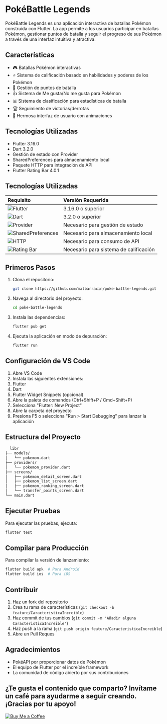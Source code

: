 # PokéBattle Legends

PokéBattle Legends es una aplicación interactiva de batallas Pokémon construida con Flutter. La app permite a los usuarios participar en batallas Pokémon, gestionar puntos de batalla y seguir el progreso de sus Pokémon a través de una interfaz intuitiva y atractiva.

## Características

- 🎮 Batallas Pokémon interactivas
- ⭐ Sistema de calificación basado en habilidades y poderes de los Pokémon
- 💪 Gestión de puntos de batalla
- 👍 Sistema de Me gusta/No me gusta para Pokémon
- 📊 Sistema de clasificación para estadísticas de batalla
- 🏆 Seguimiento de victorias/derrotas
- 🎨 Hermosa interfaz de usuario con animaciones

## Tecnologías Utilizadas

- Flutter 3.16.0
- Dart 3.2.0
- Gestión de estado con Provider
- SharedPreferences para almacenamiento local
- Paquete HTTP para integración de API
- Flutter Rating Bar 4.0.1

## Tecnologías Utilizadas

| Requisito | Versión Requerida |
|:-|:-|
| ![Flutter](https://img.shields.io/badge/Flutter-3.16.0-02569B?style=for-the-badge&logo=flutter&logoColor=white) | 3.16.0 o superior |
| ![Dart](https://img.shields.io/badge/Dart-3.2.0-0175C2?style=for-the-badge&logo=dart&logoColor=white) | 3.2.0 o superior |
| ![Provider](https://img.shields.io/badge/Provider-6.1.1-purple?style=for-the-badge) | Necesario para gestión de estado |
| ![SharedPreferences](https://img.shields.io/badge/SharedPreferences-required-blue?style=for-the-badge) | Necesario para almacenamiento local |
| ![HTTP](https://img.shields.io/badge/HTTP_package-required-green?style=for-the-badge) | Necesario para consumo de API |
| ![Rating Bar](https://img.shields.io/badge/Flutter_Rating_Bar-4.0.1-orange?style=for-the-badge) | Necesario para sistema de calificación |

## Primeros Pasos

1. Clona el repositorio:
   ```bash
   git clone https://github.com/malbarracin/poke-battle-legends.git
   ```

2. Navega al directorio del proyecto: 
   ```bash
   cd poke-battle-legends
   ```  

3. Instala las dependencias:
   ```bash
   flutter pub get
   ```  

4. Ejecuta la aplicación en modo de depuración:
   ```bash
   flutter run
   ```        

## Configuración de VS Code

1. Abre VS Code
2. Instala las siguientes extensiones:
1. Flutter
2. Dart
3. Flutter Widget Snippets (opcional)
3. Abre la paleta de comandos (Ctrl+Shift+P / Cmd+Shift+P)
4. Selecciona "Flutter: New Project"
5. Abre la carpeta del proyecto
6. Presiona F5 o selecciona "Run > Start Debugging" para lanzar la aplicación   

## Estructura del Proyecto
 ```bash
   lib/
├── models/
│   └── pokemon.dart
├── providers/
│   └── pokemon_provider.dart
├── screens/
│   ├── pokemon_detail_screen.dart
│   ├── pokemon_list_screen.dart
│   ├── pokemon_ranking_screen.dart
│   └── transfer_points_screen.dart
└── main.dart
   ``` 

## Ejecutar Pruebas

Para ejecutar las pruebas, ejecuta:
```bash
flutter test 
```  
## Compilar para Producción

Para compilar la versión de lanzamiento:
```bash
flutter build apk  # Para Android
flutter build ios  # Para iOS
```  

## Contribuir

1. Haz un fork del repositorio
2. Crea tu rama de características (`git checkout -b feature/CaracteristicaIncreible`)
3. Haz commit de tus cambios (`git commit -m 'Añadir alguna CaracteristicaIncreible'`)
4. Haz push a la rama (`git push origin feature/CaracteristicaIncreible`)
5. Abre un Pull Reques

## Agradecimientos

- PokéAPI por proporcionar datos de Pokémon
- El equipo de Flutter por el increíble framework
- La comunidad de código abierto por sus contribuciones

## ¿Te gusta el contenido que comparto? Invítame un café para ayudarme a seguir creando. ¡Gracias por tu apoyo!
[![Buy Me a Coffee](https://img.shields.io/badge/Buy%20Me%20a%20Coffee-F7DF1E?style=for-the-badge&logo=buy-me-a-coffee&logoColor=black)](https://buymeacoffee.com/malbarracin) 